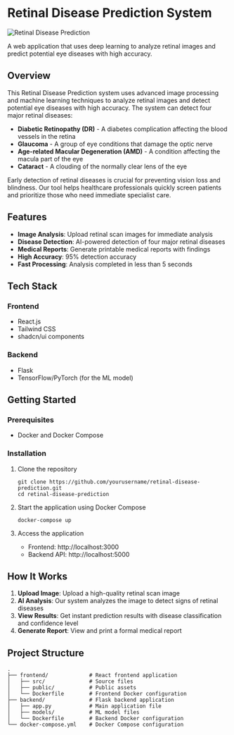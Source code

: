 
# Retinal Disease Prediction System

![Retinal Disease Prediction](https://img.shields.io/badge/AI-Medical%20Imaging-blue)

A web application that uses deep learning to analyze retinal images and predict potential eye diseases with high accuracy.

## Overview

This Retinal Disease Prediction system uses advanced image processing and machine learning techniques to analyze retinal images and detect potential eye diseases with high accuracy. The system can detect four major retinal diseases:

- **Diabetic Retinopathy (DR)** - A diabetes complication affecting the blood vessels in the retina
- **Glaucoma** - A group of eye conditions that damage the optic nerve
- **Age-related Macular Degeneration (AMD)** - A condition affecting the macula part of the eye
- **Cataract** - A clouding of the normally clear lens of the eye

Early detection of retinal diseases is crucial for preventing vision loss and blindness. Our tool helps healthcare professionals quickly screen patients and prioritize those who need immediate specialist care.

## Features

- **Image Analysis**: Upload retinal scan images for immediate analysis
- **Disease Detection**: AI-powered detection of four major retinal diseases
- **Medical Reports**: Generate printable medical reports with findings
- **High Accuracy**: 95% detection accuracy
- **Fast Processing**: Analysis completed in less than 5 seconds

## Tech Stack

### Frontend
- React.js
- Tailwind CSS
- shadcn/ui components

### Backend
- Flask
- TensorFlow/PyTorch (for the ML model)

## Getting Started

### Prerequisites
- Docker and Docker Compose

### Installation

1. Clone the repository
   ```
   git clone https://github.com/yourusername/retinal-disease-prediction.git
   cd retinal-disease-prediction
   ```

2. Start the application using Docker Compose
   ```
   docker-compose up
   ```

3. Access the application
   - Frontend: http://localhost:3000
   - Backend API: http://localhost:5000

## How It Works

1. **Upload Image**: Upload a high-quality retinal scan image
2. **AI Analysis**: Our system analyzes the image to detect signs of retinal diseases
3. **View Results**: Get instant prediction results with disease classification and confidence level
4. **Generate Report**: View and print a formal medical report

## Project Structure

```
.
├── frontend/             # React frontend application
│   ├── src/              # Source files
│   ├── public/           # Public assets
│   └── Dockerfile        # Frontend Docker configuration
├── backend/              # Flask backend application
│   ├── app.py            # Main application file
│   ├── models/           # ML model files
│   └── Dockerfile        # Backend Docker configuration
└── docker-compose.yml    # Docker Compose configuration
```